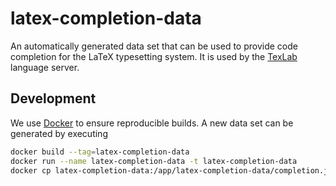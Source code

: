 # latex-completion-data

An automatically generated data set that can be used to provide code completion for the LaTeX typesetting system.
It is used by the [TexLab](https://texlab.netlify.com/) language server.

## Development

We use [Docker](https://www.docker.com/) to ensure reproducible builds.
A new data set can be generated by executing

```sh
docker build --tag=latex-completion-data
docker run --name latex-completion-data -t latex-completion-data
docker cp latex-completion-data:/app/latex-completion-data/completion.json .
```
